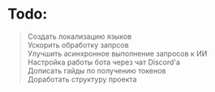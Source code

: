 # Todo:

> Создать локализацию языков<br>
> Ускорить обработку запрсов<br>
> Улучшить асинхронное выполнение запросов к ИИ<br>
> Настройка работы бота через чат Discord'а<br>
> Дописать гайды по получению токенов<br>
> Доработать структуру проекта<br>